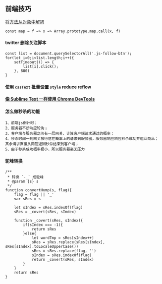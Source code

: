 ## 前端技巧

[将方法从对象中解耦](http://www.zcfy.cc/article/functional-javascript-decoupling-methods-from-their-objects-2643.html)
```
const map = f => x => Array.prototype.map.call(x, f)
```

#### twitter 删除关注脚本
```
const list = document.querySelectorAll('.js-follow-btn');
for(let i=0;i<list.length;i++){
    setTimeout(() => {
        list[i].click();
    }, 800)
}
```

#### 使用 `cssText` 批量设置 `style` reduce reflow

#### [像 Sublime Text 一样使用 Chrome DevTools](https://chinagdg.org/2015/12/%E5%83%8F-sublime-text-%E4%B8%80%E6%A0%B7%E4%BD%BF%E7%94%A8-chrome-devtools/)


#### 怎么做秒杀的功能
```
1、前端js倒计时；
2、服务器不断响应轮询；
3、客户端与服务器之间有一层网关，计算客户端请求通过的概率；
4、秒杀时间一到网关放行落在概率上的请求到服务器，服务器响应响应秒杀成功并返回商品；其余请求直接从网管返回秒杀结束到客户端；
5、由于秒杀成功概率极小，所以服务器毫无压力
```

#### 驼峰转换
```
/**
 * 转换 `-_` 成驼峰
 * @param {s} s 
 */
function convertHump(s, flag){
	flag = flag || '_'
	var sRes = s

	let sIndex = sRes.indexOf(flag)
	sRes = _covert(sRes, sIndex)

	function _covert(sRes, sIndex){
		if(sIndex === -1){
			return sRes
		}else{
			let wordTmp = sRes[sIndex++]
			sRes = sRes.replace(sRes[sIndex], sRes[sIndex].toLocaleUpperCase())
			sRes = sRes.replace(flag, '')
			sIndex = sRes.indexOf(flag)
			return _covert(sRes, sIndex)
		}
	}
	return sRes
}
```










